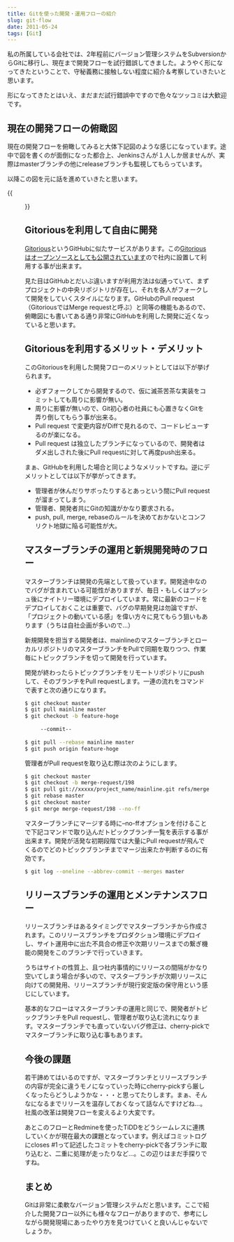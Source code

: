 ```yaml
---
title: Gitを使った開発・運用フローの紹介
slug: git-flow
date: 2011-05-24
tags: [Git]
---
```


私の所属している会社では、2年程前にバージョン管理システムをSubversionからGitに移行し、現在まで開発フローを試行錯誤してきました。ようやく形になってきたということで、守秘義務に接触しない程度に紹介＆考察していきたいと思います。

形になってきたとはいえ、まだまだ試行錯誤中ですので色々なツッコミは大歓迎です。

## 現在の開発フローの俯瞰図

現在の開発フローを俯瞰してみると大体下記図のような感じになっています。途中で図を書くのが面倒になった都合上、Jenkinsさんが１人しか居ませんが、実際はmasterブランチの他にreleaseブランチも監視してもらっています。

以降この図を元に話を進めていきたと思います。

{{<figure src="/media/2011-05-24-git-flow/git-flow.png">}}

## Gitoriousを利用して自由に開発

[Gitorious](http://gitorious.org/)というGitHubに似たサービスがあります。この[Gitoriousはオープンソースとしても公開されています](http://gitorious.org/gitorious)ので社内に設置して利用する事が出来ます。

見た目はGitHubとだいぶ違いますが利用方法は似通っていて、まずプロジェクトの中央リポジトリが存在し、それを各人がフォークして開発をしていくスタイルになります。GitHubのPull request（GitoriousではMerge requestと呼ぶ）と同等の機能もあるので、俯瞰図にも書いてある通り非常にGitHubを利用した開発に近くなっていると思います。

## Gitoriousを利用するメリット・デメリット

このGitoriousを利用した開発フローのメリットとしては以下が挙げられます。

* 必ずフォークしてから開発するので、仮に滅茶苦茶な実装をコミットしても周りに影響が無い。
* 周りに影響が無いので、Git初心者の社員にも心置きなくGitを弄り倒してもらう事が出来る。
* Pull request で変更内容がDiffで見れるので、コードレビューするのが楽になる。
* Pull request は独立したブランチになっているので、開発者はダメ出しされた後にPull requestに対して再度push出来る。

まぁ、GitHubを利用した場合と同じようなメリットですね。逆にデメリットとしては以下が挙がってきます。

* 管理者が休んだりサボったりするとあっという間にPull requestが溜まってしまう。
* 管理者、開発者共にGitの知識がかなり要求される。
* push, pull, merge, rebaseのルールを決めておかないとコンフリクト地獄に陥る可能性が大。

## マスターブランチの運用と新規開発時のフロー

マスターブランチは開発の先端として扱っています。開発途中なのでバグが含まれている可能性がありますが、毎日・もしくはプッシュ後にナイトリー環境にデプロイしています。常に最新のコードをデプロイしておくことは重要で、バグの早期発見は勿論ですが、「プロジェクトの動いている感」を偉い方々に見てもらう狙いもあります（うちは自社企画が多いので…）

新規開発を担当する開発者は、mainlineのマスターブランチとローカルリポジトリのマスターブランチをPullで同期を取りつつ、作業毎にトピックブランチを切って開発を行っています。

開発が終わったらトピックブランチをリモートリポジトリにpushして、そのブランチをPull requestします。一連の流れをコマンドで表すと次の通りになります。

```sh
$ git checkout master
$ git pull mainline master
$ git checkout -b feature-hoge
 
     --commit--
 
$ git pull --rebase mainline master
$ git push origin feature-hoge
```

管理者がPull requestを取り込む際は次のようにします。

```sh
$ git checkout master
$ git checkout -b merge-request/198
$ git pull git://xxxxx/project_name/mainline.git refs/merge-request/198
$ git rebase master
$ git checkout master
$ git merge merge-request/198 --no-ff
```

マスターブランチにマージする時に–no-ffオプションを付けることで下記コマンドで取り込んだトピックブランチ一覧を表示する事が出来ます。開発が活発な初期段階では大量にPull requestが飛んでくるのでどのトピックブランチまでマージ出来たか判断するのに有効です。

```sh
$ git log --oneline --abbrev-commit --merges master
```

## リリースブランチの運用とメンテナンスフロー

リリースブランチはあるタイミングでマスターブランチから作成されます。このリリースブランチをプロダクション環境にデプロイし、サイト運用中に出た不具合の修正や次期リリースまでの繋ぎ機能の開発をこのブランチで行っていきます。

うちはサイトの性質上、且つ社内事情的にリリースの間隔がかなり空いてしまう場合が多いので、マスターブランチが次期リリースに向けての開発用、リリースブランチが現行安定版の保守用という感じにしています。

基本的なフローはマスターブランチの運用と同じで、開発者がトピックブランチをPull requestし、管理者が取り込む流れになります。マスターブランチでも直っていないバグ修正は、cherry-pickでマスターブランチに取り込む事もあります。

## 今後の課題

若干諦めてはいるのですが、マスターブランチとリリースブランチの内容が完全に違うモノになっていった時にcherry-pickすら厳しくなったらどうしようかな・・・と思ってたりします。まぁ、そんなになるまでリリースを温存しておくなって話なんですけどね…。社風の改革は開発フローを変えるより大変です。

あとこのフローとRedmineを使ったTiDDをどうシームレスに連携していくかが現在最大の課題となっています。例えばコミットログにcloses #1って記述したコミットをcherry-pickで各ブランチに取り込むと、二重に処理が走ったりなど…。この辺りはまだ手探りですね。

## まとめ

Gitは非常に柔軟なバージョン管理システムだと思います。ここで紹介した開発フロー以外にも様々なフローがありますので、参考にしながら開発現場にあったやり方を見つけていくと良いんじゃないでしょうか。
